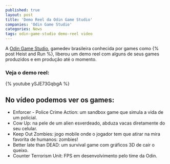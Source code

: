 ```yaml
---
published: true
layout: post
title: 'Demo Reel da Odin Game Studio'
companies: 'Odin Game Studio'
categories: News
tags: odin-game-studio demo-reel video
---
```

A [Odin Game Studio](http://www.odingamestudio.com.br), gamedev brasileira conhecida por games como {% post Heist and Run %}, liberou um demo reel com alguns de seus games produzidos e em produção até o momento.

### Veja o demo reel:
{% youtube ySJE73GqbgA %}

## No vídeo podemos ver os games:
* Enforcer - Police Crime Action:</strong> um sandbox game que simula a vida de um policial.
* Cow Up:</strong> na pele de um alien esverdeado, abduza vacas diretamente do seu celular.
* Keep Out Zombies:</strong> jogo mobile onde o jogador tem que atirar na mira favorita de humanos: zombies!
* Better late than DEAD:</strong> um survival game com gráficos 3D de cair o queixo.
* Counter Terrorism Unit:</strong> FPS em desenvolvimento pelo time da Odin.